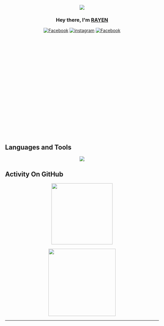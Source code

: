 <p align="center">
<img src="https://readme-typing-svg.demolab.com/?lines=Software%20Engineering%20Student;2+%2B%20years%20of%20coding%20experience;Content%20Creator%20&font=Fira%20Code&center=true&width=700&height=45&color=fff53a&vCenter=true&pause=1000&size=25" /></a>
</p>

<h3 align="center">Hey there, I'm <a href="https://github.com/Rayen-JN">RAYEN</a></h3>
<p align="center">
<a href="https://www.facebook.com/profile.php?id=100082337747453"><img alt="Facebook" src="https://img.shields.io/badge/Facebook-%231877F2.svg?logo=Facebook&logoColor=white"/></a>
<a href="https://instagram.com/_rayen_jouini"><img alt="instagram" src="https://img.shields.io/badge/Instagram-%23E4405F.svg?logo=Instagram&logoColor=white"/></a>
<a href="https://linkedin.com/in/rayencodecraft"><img alt="Facebook" src="https://img.shields.io/badge/LinkedIn-%230077B5.svg?logo=linkedin&logoColor=white"/></a>
</p>
<div align="center">
<img src="https://media0.giphy.com/media/qgQUggAC3Pfv687qPC/giphy.gif?cid=ecf05e47t5orows12zj98au5j6u996ssfx525vje5pte5pdc&amp;ep=v1_gifs_search&amp;rid=giphy.gif&amp;ct=g" alt="Coding Work From Home GIF by Domme Space" style="width: 700px; height: 300px; left: 0px; top: 0px; opacity: 0;">
</div>
</br>

## Languages and Tools

<p align="center"> <a href="https://github.com/thinkright20"><img src="https://skillicons.dev/icons?i=vscode,replit,github,mongodb,css,html,js,express,bots,nodejs"> </a> </p>



## Activity On GitHub
<p align="center">
<img height="200px" src="https://github-readme-streak-stats.herokuapp.com/?user=Rayen-JN&theme=radical&hide_border=true">
</p>
<p align="center">
<img height="220px" src="https://github-readme-stats.vercel.app/api?username=Rayen-JN&theme=radical&hide_border=true&include_all_commits=true&count_private=true">
</p>

---
